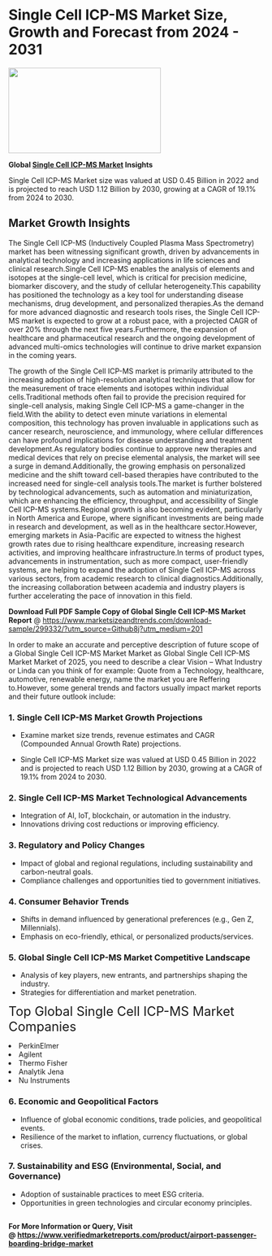 <H1>Single Cell ICP-MS Market Size, Growth and Forecast from 2024 - 2031</H1><img class="aligncenter size-medium wp-image-584254" src="https://thirdeyenews.in/wp-content/uploads/2024/09/Global-Market-Research-300x168.jpeg" alt="" width="300" height="168" /><p><strong>Global&nbsp;<a href="https://www.marketsizeandtrends.com/download-sample/299332/?utm_source=Github8j?utm_medium=201">Single Cell ICP-MS Market</a> Insights</strong></p><p>Single Cell ICP-MS Market size was valued at USD 0.45 Billion in 2022 and is projected to reach USD 1.12 Billion by 2030, growing at a CAGR of 19.1% from 2024 to 2030.</p><p><h2>Market Growth Insights</h2> <p>The Single Cell ICP-MS (Inductively Coupled Plasma Mass Spectrometry) market has been witnessing significant growth, driven by advancements in analytical technology and increasing applications in life sciences and clinical research.Single Cell ICP-MS enables the analysis of elements and isotopes at the single-cell level, which is critical for precision medicine, biomarker discovery, and the study of cellular heterogeneity.This capability has positioned the technology as a key tool for understanding disease mechanisms, drug development, and personalized therapies.As the demand for more advanced diagnostic and research tools rises, the Single Cell ICP-MS market is expected to grow at a robust pace, with a projected CAGR of over 20% through the next five years.Furthermore, the expansion of healthcare and pharmaceutical research and the ongoing development of advanced multi-omics technologies will continue to drive market expansion in the coming years.</p> <p>The growth of the Single Cell ICP-MS market is primarily attributed to the increasing adoption of high-resolution analytical techniques that allow for the measurement of trace elements and isotopes within individual cells.Traditional methods often fail to provide the precision required for single-cell analysis, making Single Cell ICP-MS a game-changer in the field.With the ability to detect even minute variations in elemental composition, this technology has proven invaluable in applications such as cancer research, neuroscience, and immunology, where cellular differences can have profound implications for disease understanding and treatment development.As regulatory bodies continue to approve new therapies and medical devices that rely on precise elemental analysis, the market will see a surge in demand.Additionally, the growing emphasis on personalized medicine and the shift toward cell-based therapies have contributed to the increased need for single-cell analysis tools.The market is further bolstered by technological advancements, such as automation and miniaturization, which are enhancing the efficiency, throughput, and accessibility of Single Cell ICP-MS systems.Regional growth is also becoming evident, particularly in North America and Europe, where significant investments are being made in research and development, as well as in the healthcare sector.However, emerging markets in Asia-Pacific are expected to witness the highest growth rates due to rising healthcare expenditure, increasing research activities, and improving healthcare infrastructure.In terms of product types, advancements in instrumentation, such as more compact, user-friendly systems, are helping to expand the adoption of Single Cell ICP-MS across various sectors, from academic research to clinical diagnostics.Additionally, the increasing collaboration between academia and industry players is further accelerating the pace of innovation in this field.<p><span class=""><strong>Download Full PDF Sample Copy of Global Single Cell ICP-MS Market Report</strong> @ <a href="https://www.marketsizeandtrends.com/download-sample/299332/?utm_source=Github8j?utm_medium=201" target="_blank">https://www.marketsizeandtrends.com/download-sample/299332/?utm_source=Github8j?utm_medium=201</a></span></p><p>In order to make an accurate and perceptive description of future scope of a Global&nbsp;Single Cell ICP-MS Market Market as Global&nbsp;Single Cell ICP-MS Market Market of 2025, you need to describe a clear Vision &ndash; What Industry or Linda can you think of for example: Quote from a Technology, healthcare, automotive, renewable energy, name the market you are Reffering to.However, some general trends and factors usually impact market reports and their future outlook include:</p><h3>1.&nbsp;<strong>Single Cell ICP-MS Market Growth Projections</strong></h3><ul><li>Examine market size trends, revenue estimates and CAGR (Compounded Annual Growth Rate) projections.</li><li><p>Single Cell ICP-MS Market size was valued at USD 0.45 Billion in 2022 and is projected to reach USD 1.12 Billion by 2030, growing at a CAGR of 19.1% from 2024 to 2030.</p></li></ul><h3>2.&nbsp;<strong>Single Cell ICP-MS Market Technological Advancements</strong></h3><ul><li>Integration of AI, IoT, blockchain, or automation in the industry.</li><li>Innovations driving cost reductions or improving efficiency.</li></ul><h3>3.&nbsp;<strong>Regulatory and Policy Changes</strong></h3><ul><li>Impact of global and regional regulations, including sustainability and carbon-neutral goals.</li><li>Compliance challenges and opportunities tied to government initiatives.</li></ul><h3>4.&nbsp;<strong>Consumer Behavior Trends</strong></h3><ul><li>Shifts in demand influenced by generational preferences (e.g., Gen Z, Millennials).</li><li>Emphasis on eco-friendly, ethical, or personalized products/services.</li></ul><h3>5.&nbsp;<strong>Global Single Cell ICP-MS Market Competitive Landscape</strong></h3><ul><li>Analysis of key players, new entrants, and partnerships shaping the industry.</li><li>Strategies for differentiation and market penetration.</li></ul><p data-pm-slice="1 1 []"><span style="color: inherit; font-family: inherit; font-size: 25px;">Top Global Single Cell ICP-MS Market Companies</span></p><div class="" data-test-id=""><p><li>PerkinElmer</li><li> Agilent</li><li> Thermo Fisher</li><li> Analytik Jena</li><li> Nu Instruments</li></p></div><h3>6.&nbsp;<strong>Economic and Geopolitical Factors</strong></h3><ul><li>Influence of global economic conditions, trade policies, and geopolitical events.</li><li>Resilience of the market to inflation, currency fluctuations, or global crises.</li></ul><h3>7.&nbsp;<strong>Sustainability and ESG (Environmental, Social, and Governance)</strong></h3><ul><li>Adoption of sustainable practices to meet ESG criteria.</li><li>Opportunities in green technologies and circular economy principles.</li></ul><h2><strong style="font-size: 14px;">For More Information or Query, Visit @&nbsp;</strong><a style="background-color: #ffffff; font-size: 14px;" href="https://www.marketsizeandtrends.com/report/single-cell-icp-ms-market/" target="_blank">https://www.verifiedmarketreports.com/product/airport-passenger-boarding-bridge-market</a></h2>